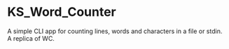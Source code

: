 # KS_Word_Counter
A simple CLI app for counting lines, words and characters in a file or stdin. A replica of WC.
